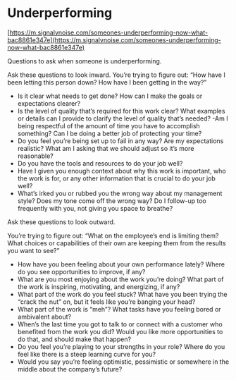 # Underperforming

[https://m.signalvnoise.com/someones-underperforming-now-what-bac8861e347e](https://m.signalvnoise.com/someones-underperforming-now-what-bac8861e347e)

Questions to ask when someone is underperforming.

Ask these questions to look inward.
You’re trying to figure out: “How have I been letting this person down? How have I been getting in the way?”

- Is it clear what needs to get done? How can I make the goals or expectations clearer?
- Is the level of quality that’s required for this work clear? What examples or details can I provide to clarify the level of quality that’s needed?
-Am I being respectful of the amount of time you have to accomplish something? Can I be doing a better job of protecting your time?
- Do you feel you’re being set up to fail in any way? Are my expectations realistic? What am I asking that we should adjust so it’s more reasonable?
- Do you have the tools and resources to do your job well?
- Have I given you enough context about why this work is important, who the work is for, or any other information that is crucial to do your job well?
- What’s irked you or rubbed you the wrong way about my management style? Does my tone come off the wrong way? Do I follow-up too frequently with you, not giving you space to breathe?

Ask these questions to look outward.

You’re trying to figure out: “What on the employee’s end is limiting them? What choices or capabilities of their own are keeping them from the results you want to see?”

- How have you been feeling about your own performance lately? Where do you see opportunities to improve, if any?
- What are you most enjoying about the work you’re doing? What part of the work is inspiring, motivating, and energizing, if any?
- What part of the work do you feel stuck? What have you been trying the “crack the nut” on, but it feels like you’re banging your head?
- What part of the work is “meh”? What tasks have you feeling bored or ambivalent about?
- When’s the last time you got to talk to or connect with a customer who benefited from the work you did? Would you like more opportunities to do that, and should make that happen?
- Do you feel you’re playing to your strengths in your role? Where do you feel like there is a steep learning curve for you?
- Would you say you’re feeling optimistic, pessimistic or somewhere in the middle about the company’s future?
